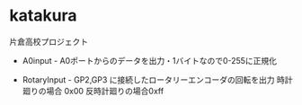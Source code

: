 # katakura
片倉高校プロジェクト


* A0input - A0ポートからのデータを出力・1バイトなので0-255に正規化

* RotaryInput - GP2,GP3 に接続したロータリーエンコーダの回転を出力
              時計廻りの場合 0x00 反時計廻りの場合0xff

